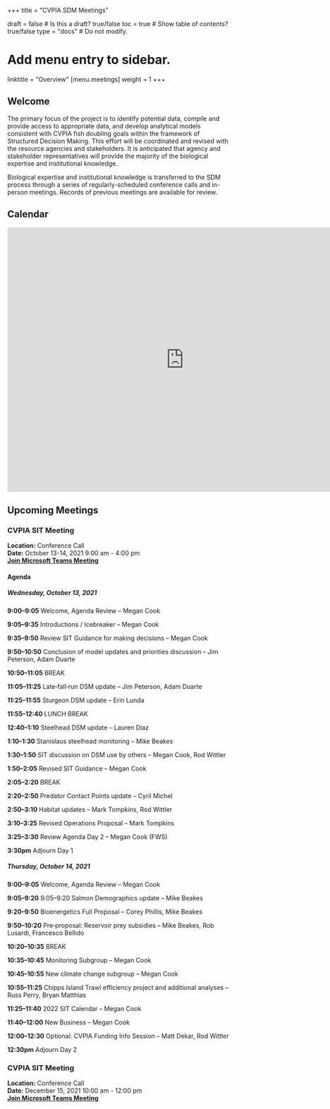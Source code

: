 +++
title = "CVPIA SDM Meetings"

draft = false  # Is this a draft? true/false
toc = true  # Show table of contents? true/false
type = "docs"  # Do not modify.

# Add menu entry to sidebar.
linktitle = "Overview"
[menu.meetings]
weight = 1 
+++

## Welcome

The primary focus of the project is to identify potential data, compile and provide access to appropriate data, and develop analytical models consistent with CVPIA fish doubling goals within the framework of Structured Decision Making. This effort will be coordinated and revised with the resource agencies and stakeholders. It is anticipated that agency and stakeholder representatives will provide the majority of the biological expertise and institutional knowledge.

Biological expertise and institutional knowledge is transferred to the SDM process through a series of regularly-scheduled conference calls and in-person meetings. Records of previous meetings are available for review. 
## Calendar 

<iframe src="https://calendar.google.com/calendar/embed?showTitle=0&amp;height=600&amp;wkst=1&amp;bgcolor=%23ffffff&amp;src=cvpiadsm%40gmail.com&amp;color=%231B887A&amp;ctz=America%2FLos_Angeles" style="border-width:0" width="800" height="600" frameborder="0" scrolling="no"></iframe>


## Upcoming Meetings
### CVPIA SIT Meeting       
**Location:** Conference Call    
**Date:** October 13-14, 2021 9:00 am - 4:00 pm               
**[Join Microsoft Teams Meeting](https://teams.microsoft.com/l/meetup-join/19%3ameeting_Mjk5ZWJkYjItYTQzNC00YTc3LTk1NmYtMDcyM2JiODQ2NDc0%40thread.v2/0?context=%7b%22Tid%22%3a%220693b5ba-4b18-4d7b-9341-f32f400a5494%22%2c%22Oid%22%3a%2221fd3330-a882-41c0-8548-dfb3ce078083%22%7d    )**            
    
#### Agenda     

##### Wednesday, October 13, 2021

**9:00–9:05** Welcome, Agenda Review – Megan Cook

**9:05–9:35** Introductions / Icebreaker – Megan Cook

**9:35–9:50** Review SIT Guidance for making decisions – Megan Cook

**9:50–10:50** Conclusion of model updates and priorities discussion – Jim Peterson, Adam Duarte

**10:50–11:05** BREAK

**11:05–11:25** Late‐fall‐run DSM update – Jim Peterson, Adam Duarte

**11:25–11:55** Sturgeon DSM update – Erin Lunda

**11:55–12:40** LUNCH BREAK

**12:40–1:10** Steelhead DSM update – Lauren Diaz

**1:10–1:30** Stanislaus steelhead monitoring – Mike Beakes

**1:30–1:50** SIT discussion on DSM use by others – Megan Cook, Rod Wittler

**1:50–2:05** Revised SIT Guidance – Megan Cook

**2:05–2:20** BREAK

**2:20–2:50** Predator Contact Points update – Cyril Michel 

**2:50–3:10** Habitat updates – Mark Tompkins, Rod Wittler

**3:10–3:25** Revised Operations Proposal – Mark Tompkins

**3:25–3:30** Review Agenda Day 2 – Megan Cook (FWS)

**3:30pm** Adjourn Day 1


##### Thursday, October 14, 2021

**9:00–9:05** Welcome, Agenda Review – Megan Cook

**9:05–9:20** 9:05–9:20 Salmon Demographics update – Mike Beakes

**9:20–9:50** Bioenergetics Full Proposal – Corey Phillis, Mike Beakes

**9:50–10:20** Pre‐proposal: Reservoir prey subsidies – Mike Beakes, Rob Lusardi, Francesco Bellido

**10:20–10:35** BREAK

**10:35–10:45** Monitoring Subgroup – Megan Cook

**10:45–10:55** New climate change subgroup – Megan Cook

**10:55–11:25** Chipps Island Trawl efficiency project and additional analyses –  Russ Perry, Bryan Matthias

**11:25–11:40** 2022 SIT Calendar – Megan Cook

**11:40–12:00** New Business – Megan Cook

**12:00–12:30** Optional: CVPIA Funding Info Session – Matt Dekar, Rod Wittler

**12:30pm** Adjourn Day 2

### CVPIA SIT Meeting       
**Location:** Conference Call    
**Date:** December 15, 2021 10:00 am - 12:00 pm               
**[Join Microsoft Teams Meeting](https://teams.microsoft.com/l/meetup-join/19%3ameeting_NWM4NmMxYmEtYzY1My00ODFhLWJmMzAtNGI1YjRmMGNmNzk1%40thread.v2/0?context=%7b%22Tid%22%3a%220693b5ba-4b18-4d7b-9341-f32f400a5494%22%2c%22Oid%22%3a%2221fd3330-a882-41c0-8548-dfb3ce078083%22%7d    )**          